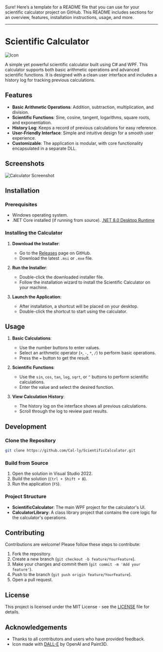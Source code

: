 Sure! Here’s a template for a README file that you can use for your scientific calculator project on GitHub. This README includes sections for an overview, features, installation instructions, usage, and more.

---

# Scientific Calculator

![Icon](https://github.com/Cal-ly/ScientificCalculator/blob/master/content/iconCalcNBG.ico)

A simple yet powerful scientific calculator built using C# and WPF. This calculator supports both basic arithmetic operations and advanced scientific functions. It is designed with a clean user interface and includes a history log for tracking previous calculations.

## Features

- **Basic Arithmetic Operations**: Addition, subtraction, multiplication, and division.
- **Scientific Functions**: Sine, cosine, tangent, logarithms, square roots, and exponentiation.
- **History Log**: Keeps a record of previous calculations for easy reference.
- **User-Friendly Interface**: Simple and intuitive design for a smooth user experience.
- **Customizable**: The application is modular, with core functionality encapsulated in a separate DLL.

## Screenshots

![Calculator Screenshot](path-to-screenshot.png)

## Installation

### Prerequisites

- Windows operating system.
- .NET Core installed (if running from source). [.NET 8.0 Desktop Runtime](https://dotnet.microsoft.com/en-us/download/dotnet/8.0)

### Installing the Calculator

1. **Download the Installer**:
   - Go to the [Releases](https://github.com/yourusername/ScientificCalculator/releases) page on GitHub.
   - Download the latest `.msi` or `.exe` file.

2. **Run the Installer**:
   - Double-click the downloaded installer file.
   - Follow the installation wizard to install the Scientific Calculator on your machine.

3. **Launch the Application**:
   - After installation, a shortcut will be placed on your desktop.
   - Double-click the shortcut to start using the calculator.

## Usage

1. **Basic Calculations**:
   - Use the number buttons to enter values.
   - Select an arithmetic operator (`+`, `-`, `*`, `/`) to perform basic operations.
   - Press the `=` button to get the result.

2. **Scientific Functions**:
   - Use the `sin`, `cos`, `tan`, `log`, `sqrt`, or `^` buttons to perform scientific calculations.
   - Enter the value and select the desired function.

3. **View Calculation History**:
   - The history log on the interface shows all previous calculations.
   - Scroll through the log to review past results.

## Development

### Clone the Repository

```bash
git clone https://github.com/Cal-ly/ScientificCalculator.git
```

### Build from Source

1. Open the solution in Visual Studio 2022.
2. Build the solution (`Ctrl + Shift + B`).
3. Run the application (`F5`).

### Project Structure

- **ScientificCalculator**: The main WPF project for the calculator's UI.
- **CalculatorLibrary**: A class library project that contains the core logic for the calculator's operations.

## Contributing

Contributions are welcome! Please follow these steps to contribute:

1. Fork the repository.
2. Create a new branch (`git checkout -b feature/YourFeature`).
3. Make your changes and commit them (`git commit -m 'Add your feature'`).
4. Push to the branch (`git push origin feature/YourFeature`).
5. Open a pull request.

## License

This project is licensed under the MIT License - see the [LICENSE](LICENSE) file for details.

## Acknowledgements

- Thanks to all contributors and users who have provided feedback.
- Icon made with [DALL-E](https://openai.com/dall-e) by OpenAI and Paint3D.
